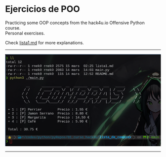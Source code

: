 # Ejercicios de POO

Practicing some OOP concepts from the hack4u.io Offensive Python course.  
Personal exercises. 

Check [lista1.md](https://github.com/rnek0/pypapeando/blob/main/lista1.md) for more explanations. 

---

![pypapeando](./pypapeando.png)

---